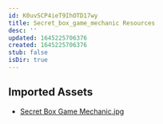 ```yaml
---
id: K0uvSCP4ieT9IhOTD17wy
title: Secret_box_game_mechanic Resources
desc: ''
updated: 1645225706376
created: 1645225706376
stub: false
isDir: true
---
```

## Imported Assets
- [Secret Box Game Mechanic.jpg](/assets/secret-box-game-mechanic.jpg)
